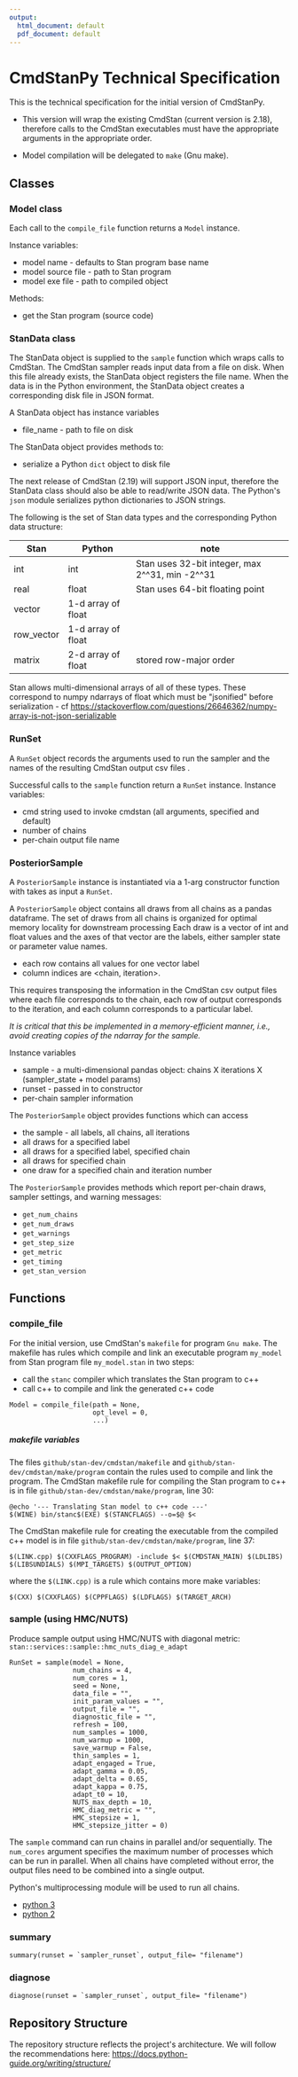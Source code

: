 ```yaml
---
output:
  html_document: default
  pdf_document: default
---
```


# CmdStanPy Technical Specification

This is the technical specification for the initial version of CmdStanPy.

* This version will wrap the existing CmdStan (current version is 2.18),
therefore calls to the CmdStan executables must have the appropriate
arguments in the appropriate order.

* Model compilation will be delegated to `make` (Gnu make).


## Classes

### Model class

Each call to the `compile_file` function returns a `Model` instance.

Instance variables:

+ model name - defaults to Stan program base name
+ model source file - path to Stan program
+ model exe file - path to compiled object


Methods:

+ get the Stan program (source code)


### StanData class

The StanData object is supplied to the `sample` function which wraps calls to CmdStan.
The CmdStan sampler reads input data from a file on disk.
When this file already exists, the StanData object registers the file name.
When the data is in the Python environment, the StanData object creates a corresponding
disk file in JSON format.

A StanData object has instance variables

- file_name - path to file on disk

The StanData object provides methods to:

- serialize a Python `dict` object to disk file

The next release of CmdStan (2.19) will support JSON input,
therefore the StanData class should also be able to read/write JSON data.
The Python's `json` module serializes python dictionaries to JSON strings.

The following is the set of Stan data types and the corresponding Python data structure:

|Stan | Python | note |
|-----|--------|------|
| int | int |  Stan uses 32-bit integer, max 2^^31, min -2^^31|
| real | float |  Stan uses 64-bit floating point |
| vector | 1-d array of float  |
| row_vector | 1-d array of float | |
| matrix | 2-d array of float | stored row-major order |

Stan allows multi-dimensional arrays of all of these types.
These correspond to numpy ndarrays of float which must be "jsonified"
before serialization - cf https://stackoverflow.com/questions/26646362/numpy-array-is-not-json-serializable


### RunSet

A `RunSet` object records the arguments used to run the sampler
and the names of the resulting CmdStan output csv files .

Successful calls to the `sample` function return a `RunSet` instance.
Instance variables:

- cmd string used to invoke cmdstan (all arguments, specified and default)
- number of chains
- per-chain output file name


### PosteriorSample

A `PosteriorSample` instance is instantiated via a 1-arg constructor function
with takes as input a `RunSet`.

A  `PosteriorSample` object contains all draws from all chains as a pandas dataframe.
The set of draws from all chains is organized for optimal memory locality for downstream processing
Each draw is a vector of int and float values and the axes of that vector are the labels, either sampler state or parameter value names.

- each row contains all values for one vector label
- column indices are <chain, iteration>.

This requires transposing the information in the CmdStan csv output files where
each file corresponds to the chain, each row of output corresponds to the iteration,
and each column corresponds to a particular label.

_It is critical that this be implemented in a memory-efficient manner, i.e.,
avoid creating copies of the ndarray for the sample._

Instance variables

+ sample - a multi-dimensional pandas object:  chains X iterations X (sampler_state + model params)
+ runset - passed in to constructor
+ per-chain sampler information

The `PosteriorSample` object provides functions which can access

- the sample - all labels, all chains, all iterations
- all draws for a specified label
- all draws for a specified label, specified chain
- all draws for specified chain
- one draw for a specified chain and iteration number

The `PosteriorSample` provides methods which report
per-chain draws, sampler settings, and warning messages:

- `get_num_chains`
- `get_num_draws`
- `get_warnings`
- `get_step_size`
- `get_metric`
- `get_timing`
- `get_stan_version`


## Functions

### compile_file

For the initial version, use CmdStan's `makefile` for program `Gnu make`.
The makefile has rules which compile and link an executable program `my_model`
from Stan program file `my_model.stan` in two steps:

* call the `stanc` compiler which translates the Stan program to c++
* call c++ to compile and link the generated c++ code

```
Model = compile_file(path = None,
                     opt_level = 0,
                     ...)
```
##### makefile variables

The files `github/stan-dev/cmdstan/makefile` and `github/stan-dev/cmdstan/make/program`
contain the rules used to compile and link the program.
The CmdStan makefile rule for compiling the Stan program to c++ is
in file `github/stan-dev/cmdstan/make/program`, line 30:
```
@echo '--- Translating Stan model to c++ code ---'
$(WINE) bin/stanc$(EXE) $(STANCFLAGS) --o=$@ $<
```
The CmdStan makefile rule for creating the executable from the
compiled c++ model is in file `github/stan-dev/cmdstan/make/program`, line 37:
```
$(LINK.cpp) $(CXXFLAGS_PROGRAM) -include $< $(CMDSTAN_MAIN) $(LDLIBS) $(LIBSUNDIALS) $(MPI_TARGETS) $(OUTPUT_OPTION)
```
where the `$(LINK.cpp)` is a rule which contains more make variables:
```
$(CXX) $(CXXFLAGS) $(CPPFLAGS) $(LDFLAGS) $(TARGET_ARCH)
```

### sample (using HMC/NUTS)

Produce sample output using HMC/NUTS with diagonal metric: `stan::services::sample::hmc_nuts_diag_e_adapt`

```
RunSet = sample(model = None,
                num_chains = 4,
                num_cores = 1,
                seed = None,
                data_file = "",
                init_param_values = "",
                output_file = "",
                diagnostic_file = "",
                refresh = 100,
                num_samples = 1000,
                num_warmup = 1000,
                save_warmup = False,
                thin_samples = 1,
                adapt_engaged = True,
                adapt_gamma = 0.05,
                adapt_delta = 0.65,
                adapt_kappa = 0.75,
                adapt_t0 = 10,
                NUTS_max_depth = 10,
                HMC_diag_metric = "",
                HMC_stepsize = 1,
                HMC_stepsize_jitter = 0)
```

The `sample` command can run chains in parallel and/or sequentially.
The `num_cores` argument specifies the maximum number of processes which
can be run in parallel.
When all chains have completed without error, the output files need to be
combined into a single output.

Python's multiprocessing module will be used to run all chains.

+ [python 3](https://docs.python.org/3/library/multiprocessing.html)
+ [python 2](https://docs.python.org/2.7/library/multiprocessing.html)

### summary

```
summary(runset = `sampler_runset`, output_file= "filename")
```

### diagnose

```
diagnose(runset = `sampler_runset`, output_file= "filename")
```

## Repository Structure

The repository structure reflects the project's architecture.
We will follow the recommendations here:
 https://docs.python-guide.org/writing/structure/


